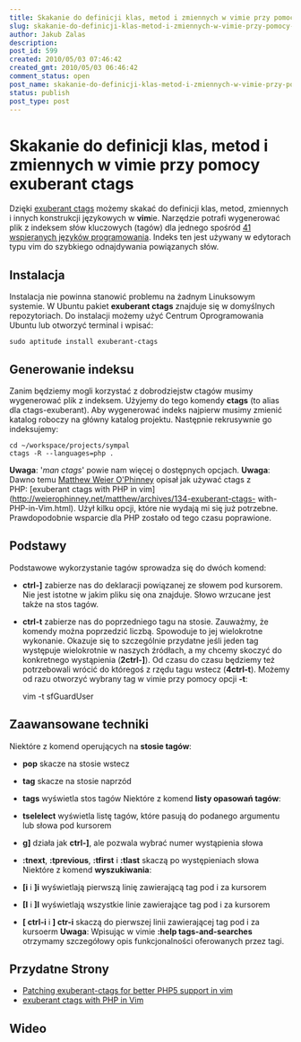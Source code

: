 ```yaml
---
title: Skakanie do definicji klas, metod i zmiennych w vimie przy pomocy exuberant ctags
slug: skakanie-do-definicji-klas-metod-i-zmiennych-w-vimie-przy-pomocy-exuberant-ctags
author: Jakub Zalas
description: 
post_id: 599
created: 2010/05/03 07:46:42
created_gmt: 2010/05/03 06:46:42
comment_status: open
post_name: skakanie-do-definicji-klas-metod-i-zmiennych-w-vimie-przy-pomocy-exuberant-ctags
status: publish
post_type: post
---
```


<!--Dzięki exuberant ctags możemy skakać do definicji klas, metod, zmiennych i innych konstrukcji językowych w vimie. Narzędzie potrafi wygenerować plik z indeksem słów kluczowych (tagów) dla jednego spośród 41 wspieranych języków programowania. Indeks ten jest używany w edytorach typu vim do szybkiego odnajdywania powiązanych słów kluczowych.-->

# Skakanie do definicji klas, metod i zmiennych w vimie przy pomocy exuberant ctags

Dzięki [exuberant ctags](http://ctags.sourceforge.net/) możemy skakać do definicji klas, metod, zmiennych i innych konstrukcji językowych w **vim**ie. Narzędzie potrafi wygenerować plik z indeksem słów kluczowych (tagów) dla jednego spośród [41 wspieranych języków programowania](http://ctags.sourceforge.net/languages.html). Indeks ten jest używany w edytorach typu vim do szybkiego odnajdywania powiązanych słów. 

## Instalacja

Instalacja nie powinna stanowić problemu na żadnym Linuksowym systemie. W Ubuntu pakiet **exuberant ctags** znajduje się w domyślnych repozytoriach. Do instalacji możemy użyć Centrum Oprogramowania Ubuntu lub otworzyć terminal i wpisać: 
    
    
    sudo aptitude install exuberant-ctags

## Generowanie indeksu

Zanim będziemy mogli korzystać z dobrodziejstw ctagów musimy wygenerować plik z indeksem. Użyjemy do tego komendy **ctags** (to alias dla ctags-exuberant). Aby wygenerować indeks najpierw musimy zmienić katalog roboczy na główny katalog projektu. Następnie rekrusywnie go indeksujemy: 
    
    
    cd ~/workspace/projects/sympal
    ctags -R --languages=php .

**Uwaga**: '_man ctags_' powie nam więcej o dostępnych opcjach. **Uwaga**: Dawno temu [Matthew Weier O'Phinney](http://twitter.com/weierophinney) opisał jak używać ctags z PHP: [exuberant ctags with PHP in vim](http://weierophinney.net/matthew/archives/134-exuberant-ctags- with-PHP-in-Vim.html). Użył kilku opcji, które nie wydają mi się już potrzebne. Prawdopodobnie wsparcie dla PHP zostało od tego czasu poprawione. 

## Podstawy

Podstawowe wykorzystanie tagów sprowadza się do dwóch komend: 

  * **ctrl-]** zabierze nas do deklaracji powiązanej ze słowem pod kursorem. Nie jest istotne w jakim pliku się ona znajduje. Słowo wrzucane jest także na stos tagów.
  * **ctrl-t** zabierze nas do poprzedniego tagu na stosie.
Zauważmy, że komendy można poprzedzić liczbą. Spowoduje to jej wielokrotne wykonanie. Okazuje się to szczególnie przydatne jeśli jeden tag występuje wielokrotnie w naszych źródłach, a my chcemy skoczyć do konkretnego wystąpienia (**2ctrl-]**). Od czasu do czasu będziemy też potrzebowali wrócić do któregoś z rzędu tagu wstecz (**4ctrl-t**). Możemy od razu otworzyć wybrany tag w vimie przy pomocy opcji **-t**: 
    
    
    vim -t sfGuardUser

## Zaawansowane techniki

Niektóre z komend operujących na **stosie tagów**: 

  * **pop** skacze na stosie wstecz
  * **tag** skacze na stosie naprzód
  * **tags** wyświetla stos tagów
Niektóre z komend **listy opasowań tagów**: 

  * **tselelect** wyświetla listę tagów, które pasują do podanego argumentu lub słowa pod kursorem
  * **g]** działa jak **ctrl-]**, ale pozwala wybrać numer wystąpienia słowa
  * **:tnext**, **:tprevious**, **:tfirst** i **:tlast** skaczą po występieniach słowa
Niektóre z komend **wyszukiwania**: 

  * **[i** i **]i** wyświetlają pierwszą linię zawierającą tag pod i za kursorem
  * **[I** i **]I** wyświetlają wszystkie linie zawierające tag pod i za kursorem
  * **[ ctrl-i** i **] ctr-i** skaczą do pierwszej linii zawierającej tag pod i za kursoerm
**Uwaga**: Wpisując w vimie **:help tags-and-searches** otrzymamy szczegółowy opis funkcjonalności oferowanych przez tagi. 

## Przydatne Strony

  * [Patching exuberant-ctags for better PHP5 support in vim](http://www.jejik.com/articles/2008/11/patching_exuberant-ctags_for_better_php5_support_in_vim/)
  * [exuberant ctags with PHP in Vim](http://weierophinney.net/matthew/archives/134-exuberant-ctags-with-PHP-in-Vim.html)

## Wideo
